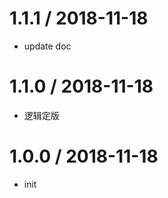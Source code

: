 1.1.1 / 2018-11-18
==================

* update doc

1.1.0 / 2018-11-18
==================

* 逻辑定版

1.0.0 / 2018-11-18
==================

* init
